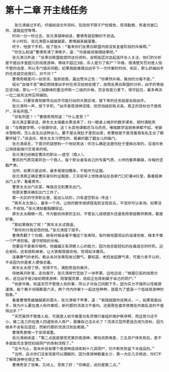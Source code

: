 # 第十二章 开主线任务
        张元清接过手机，仔细阅读文件资料，包括但不限于尸检报告、现场勘察、死者邻居口供、道路监控等等。
       时间一分一秒过去，张元清凝神阅读，曹倩秀就安静的不说话。
       半小时后，张元清眉头越皱越紧，表情越来越凝重。
       终于，他放下手机，摇了摇头：“看来你们反黑白联盟内部没有圣者阶段的斥候啊。”
       “你怎么知道”曹倩秀清了清嗓子，道：“你直接说推理结果吧。”
       张元清沉声道：“反黑白联盟能提供这份资料，说明高层对这起连环杀人关注，他们的分析是不是凶手是超凡阶段夜游神，等级不超过3级，杀人是为了炼尸？华裔，很清楚天罚对唐人街不管的态度，所以专门猎杀同胞。如果我能推理出凶手下一次作案的时间、街区，那么抓捕凶手的任务就交给我们，对不对？”
       曹倩秀眼里闪一丝惊讶，旋即颔首，露出赞许之色：“你果然斥候，推测的分毫不差。”
       组长“自强不息”确实把缉拿凶手的任务交给她处理了，按照反黑白联盟的分析，凶手的等级应该3级，那么一个二级巅峰的雷法师和一二级的斥候，完全有能力拿下，保守起见，最多再派一位二级风法师压阵辅助。
       所以，只要张青阳推导出凶手可能行凶的大致区域，接下来的任务就是击毙凶手。
       张元清呵一声，放下手机，“凶手是夜游神没错，但恐怕级别有点高，真正的目标也不是炼尸，另有所图。”
       “另有所图？！”曹倩秀愕然道：“什么意思？”
       张元清正要说话，房东太太端着水果进来了，扫一眼桌上摊开的数学课本，顿时满脸笑容：“在教数学啊，小张跟你说，这丫头其他课都还马马虎虎，唯独数学连她弟弟都不如，老娘冰雪聪明，怎么会生出这种女儿，要不是从我肚子里剖出来，老曹她是不是背着我有私生女了都要怀疑了。”说话间，房东太太习惯性的、粗暴的戳了戳女儿的脑门。
       张元清闻言，下意识的就想到一个地狱笑话：你怎么确定这是你肚子里掉出来的，没准你老公用技能强行交易来的呢。
       张元清已经确定曹庆的职业——虚空（商人)。
       曹庆的气质完美符合一个商人，每个职业者有自己的专属气质，火师的鲁莽暴躁，斥候的坚毅严肃。
       当然，如果只是这样，最多是增加概率，不能作为证据。
       张元清真正确定曹庆身份的证据是，三天前早上他隐身站在自家门口盯着401室，看着姐弟出门上学，看着房东。
       曹家太太出门买菜，唯独没见到曹庆出门。
       但那天曹庆确实出门工作了。
       第一大区的守序职业里，能这么玩的，只有虚空职业-传送！
       “房东太太放心，最多一个月。让她的数学成绩提高到全班前五，不信你可以亲测。如果没到，不收钱。”张元清拍着胸脯保证。
       房东太太眼睛一亮，作为勤俭持家的主妇，不管女儿成绩提升还是免除家庭教师费用，都是好事。
       “那如果做到了呢！”房东太太试探道。
       “那你的付我双倍的钱。”张元清搓了搓手。
       曹倩秀翻了个白眼，她有时候会看不懂这个张青阳，有时候他展现出的油滑世故，根本不像一个严肃刻板，谨守规矩的斥候。
       但要说不是章斥候吧，他偏偏又有洞察人心的能力，因为他总能轻松的在最适合的时机，迎合爸妈，还有她和弟弟，让大家都很喜欢他，觉得如沐春风。
       连暴脾气的老妈，都从未对张青阳发过脾气，要知道，老妈发起脾气来，可是六亲不认的，不会因为你是客人便强忍着。
       房东太太想了想，觉得不亏，满脸笑容的离开。
       待她离开卧室，走向客厅，张元清用竹签拙了一块苹果，边吃边说：“根据已有的线索分析，这位凶手是2级初期夜游神，刚掌握灵篆，目前正在炼制属于自己的阴尸。”
       “他是华裔，知道天罚不管唐人街的事，所以才对自己同胞下手。因为实力不强所以性格很谨慎，每个案子间隔都是六天，两个月内作案十一起这些种种，就是为了塑造一个低级夜游神的假象。”
       看着曹倩秀越皱越紧的眉头，张元清咽下苹果，道：“我瑞就跟你说两点，一，如果我是凶手，我为什么要在唐人街作案呢，新约郡的流浪汉不香吗。还是那些喜欢夜晚在外面乱逛的不值得出手？”
       “天罚虽然不管唐人街，可是唐人街华裔里也有灵境行者组织维护秩序啊，而且势力还不小，接二连三的在唐人四道街杀人炼尸，是嫌自己活太长了？流浪汉显然更适合成为目标，因为根本不会有后遗症，而新约郡的流浪汉到处都是。”
       曹倩秀表情一下变得凝重。
       张元清继续道：“第二点就是掌控灵篆的夜游神，哪怕资质再差，三五具尸体失败后，差不多就能完全掌控初级阴尸的炼制流程了。”
       “迄今为止，我未听说有哪个夜游神连续炼制十几具阴尸，仍不断失败留下半成品的。”
       “当然，这点你们没发现是可以理解的，因为夜游神数量太少，第一大区几乎绝迹，你们不了解夜游神也很正常。”
       曹倩秀张了张嘴，又闭上，思索了好：“你确定，说的是第二点。”